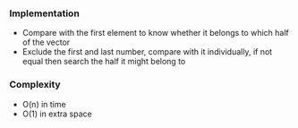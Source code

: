 ### Implementation
- Compare with the first element to know whether it belongs to which half of the vector
- Exclude the first and last number, compare with it individually, if not equal then search the half it might belong to
​
### Complexity
- O(n) in time
- O(1) in extra space
​
​
